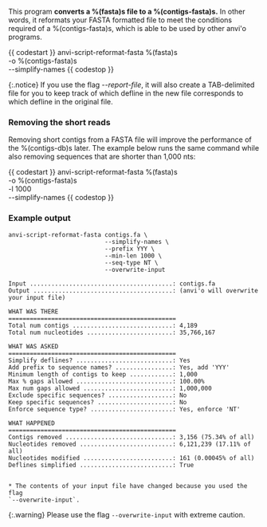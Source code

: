 This program **converts a %(fasta)s file to a %(contigs-fasta)s.** In other words, it reformats your FASTA formatted file to meet the conditions required of a %(contigs-fasta)s, which is able to be used by other anvi'o programs.

{{ codestart }}
anvi-script-reformat-fasta %(fasta)s \
                           -o %(contigs-fasta)s \
                           --simplify-names
{{ codestop }}

{:.notice}
If you use the flag *--report-file*, it will also create a TAB-delimited file for you to keep track of which defline in the new file corresponds to which defline in the original file.

### Removing the short reads

Removing short contigs from a FASTA file will improve the performance of the %(contigs-db)s later. The example below runs the same command while also removing sequences that are shorter than 1,000 nts:

{{ codestart }}
anvi-script-reformat-fasta %(fasta)s \
                           -o %(contigs-fasta)s \
                           -l 1000 \
                           --simplify-names
{{ codestop }}

### Example output

```
anvi-script-reformat-fasta contigs.fa \
                           --simplify-names \
                           --prefix YYY \
                           --min-len 1000 \
                           --seq-type NT \
                           --overwrite-input
```

```
Input ........................................: contigs.fa
Output .......................................: (anvi'o will overwrite your input file)

WHAT WAS THERE
===============================================
Total num contigs ............................: 4,189
Total num nucleotides ........................: 35,766,167

WHAT WAS ASKED
===============================================
Simplify deflines? ...........................: Yes
Add prefix to sequence names? ................: Yes, add 'YYY'
Minimum length of contigs to keep ............: 1,000
Max % gaps allowed ...........................: 100.00%
Max num gaps allowed .........................: 1,000,000
Exclude specific sequences? ..................: No
Keep specific sequences? .....................: No
Enforce sequence type? .......................: Yes, enforce 'NT'

WHAT HAPPENED
===============================================
Contigs removed ..............................: 3,156 (75.34% of all)
Nucleotides removed ..........................: 6,121,239 (17.11% of all)
Nucleotides modified .........................: 161 (0.00045% of all)
Deflines simplified ..........................: True


* The contents of your input file have changed because you used the flag
`--overwrite-input`.

```

{:.warning}
Please use the flag `--overwrite-input` with extreme caution.

